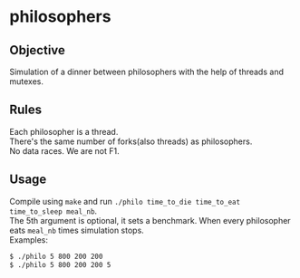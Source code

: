 # **philosophers**

## **Objective**
Simulation of a dinner between philosophers with the help of threads and mutexes.<br>

## **Rules**
Each philosopher is a thread.<br>
There's the same number of forks(also threads) as philosophers.<br>
No data races. We are not F1.<br>

## **Usage**
Compile using `make` and run `./philo time_to_die time_to_eat time_to_sleep meal_nb`.<br>
The 5th argument is optional, it sets a benchmark. When every philosopher eats `meal_nb` times simulation stops.<br>
Examples:
```sh
$ ./philo 5 800 200 200
$ ./philo 5 800 200 200 5
```
